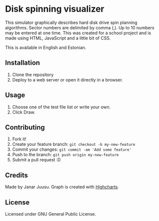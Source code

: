 # Disk spinning visualizer

This simulator graphically describes hard disk drive spin planning algorithms.
Sector numbers are delimited by comma (,). Up to 10 numbers may be entered at one time.
This was created for a school project and is made using HTML, JavaScript and a little bit of CSS.

This is available in English and Estonian.

<!-- (You can see this live [here.](https://juusujanar.eu/filesystem)) -->

## Installation

1. Clone the repository
2. Deploy to a web server or open it directly in a browser.

## Usage

1. Choose one of the test file list or write your own.
2. Click Draw.

## Contributing

1. Fork it!
2. Create your feature branch: `git checkout -b my-new-feature`
3. Commit your changes: `git commit -am 'Add some feature'`
4. Push to the branch: `git push origin my-new-feature`
5. Submit a pull request :D

## Credits

Made by Janar Juusu. Graph is created with [Highcharts](http://www.highcharts.com/).

## License

Licensed under GNU General Public License.
